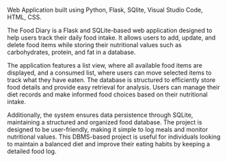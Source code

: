 Web Application built using Python, Flask, SQlite, Visual Studio Code, HTML, CSS.

The Food Diary is a Flask and SQLite-based web application designed to help users track their daily food intake. It allows users to add, update, and delete food items while storing their nutritional values 
such as carbohydrates, protein, and fat in a database.

The application features a list view, where all available food items are displayed, and a consumed list, where users can move selected items to track what they have eaten. 
The database is structured to efficiently store food details and provide easy retrieval for analysis. 
Users can manage their diet records and make informed food choices based on their nutritional intake.

Additionally, the system ensures data persistence through SQLite, maintaining a structured and organized food database. 
The project is designed to be user-friendly, making it simple to log meals and monitor nutritional values.
This DBMS-based project is useful for individuals looking to maintain a balanced diet and improve their eating habits by keeping a detailed food log.
